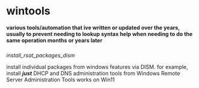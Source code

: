 # **wintools**
**various tools/automation that ive written or updated over the years, usually to prevent needing to lookup syntax help when needing to do the same operation months or years later**

###
*install_rsat_packages_dism*

install individual packages from windows features via DISM. for example, install ***just*** DHCP and DNS administration tools from Windows Remote Server Administration Tools
works on Win11


